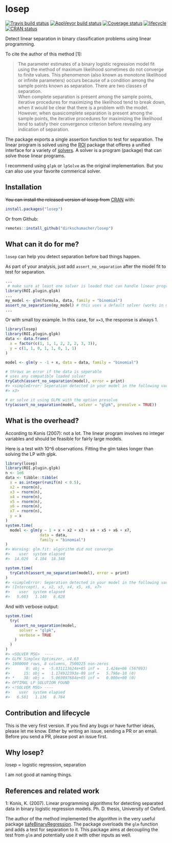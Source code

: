 
<!-- README.md is generated from README.Rmd. Please edit that file -->

# losep

[![Travis build
status](https://travis-ci.org/dirkschumacher/losep.svg?branch=master)](https://travis-ci.org/dirkschumacher/losep)
[![AppVeyor build
status](https://ci.appveyor.com/api/projects/status/github/dirkschumacher/losep?branch=master&svg=true)](https://ci.appveyor.com/project/dirkschumacher/losep)
[![Coverage
status](https://codecov.io/gh/dirkschumacher/losep/branch/master/graph/badge.svg)](https://codecov.io/github/dirkschumacher/losep?branch=master)
[![lifecycle](https://img.shields.io/badge/lifecycle-experimental-orange.svg)](https://www.tidyverse.org/lifecycle/#experimental)
[![CRAN
status](https://www.r-pkg.org/badges/version/losep)](https://cran.r-project.org/package=losep)

Detect linear separation in binary classification problems using linear
programming.

To cite the author of this method \[1\]:

> The parameter estimates of a binary logistic regression model fit
> using the method of maximum likelihood sometimes do not converge to
> finite values. This phenomenon (also known as monotone likelihood or
> infinite parameters) occurs because of a condition among the sample
> points known as separation. There are two classes of separation.  
> When complete separation is present among the sample points, iterative
> procedures for maximizing the likelihood tend to break down, when it
> would be clear that there is a problem with the model. However, when
> quasicomplete separation is present among the sample points, the
> iterative procedures for maximizing the likelihood tend to satisfy
> their convergence criterion before revealing any indication of
> separation.

The package exports a single assertion function to test for separation.
The linear program is solved using the
[ROI](https://cran.r-project.org/package=ROI) package that offeres a
unified interface for a variety of
[solvers](https://cran.r-project.org/web/views/Optimization.html). A
solver is a program (package) that can solve those linear programs.

I recommend using `glpk` or `lpSolve` as the original implementation.
But you can also use your favorite commerical solver.

## Installation

~~You can install the released version of losep from~~
[CRAN](https://CRAN.R-project.org) with:

``` r
install.packages("losep")
```

Or from Github:

``` r
remotes::install_github("dirkschumacher/losep")
```

## What can it do for me?

`losep` can help you detect separation before bad things happen.

As part of your analysis, just add `assert_no_separation` after the
model fit to test for separation.

``` r
...
 # make sure at least one solver is loaded that can handle linear programs
library(ROI.plugin.glpk)
...
my_model <- glm(formula, data, family = "binomial")
assert_no_separation(my_model) # this uses a default solver (works in most cases)
...
```

Or with small toy example. In this case, for `x=3`, the response is
always 1.

``` r
library(losep)
library(ROI.plugin.glpk)
data <- data.frame(
  x = factor(c(1, 1, 1, 2, 2, 2, 3, 3)),
  y = c(1, 1, 0, 1, 1, 0, 1, 1)
)

model <- glm(y ~ -1 + x, data = data, family = "binomial")

# throws an error if the data is seperable 
# uses any compatible loaded solver
tryCatch(assert_no_separation(model), error = print)
#> <simpleError: Seperation detected in your model in the following variables:
#> x3>

# or solve it using GLPK with the option presolve
try(assert_no_separation(model, solver = "glpk", presolve = TRUE))
```

## What is the overhead?

According to Konis (2007): not a lot. The linear program involves no
integer variables and should be feasible for fairly large models.

Here is a test with 10^6 observations. Fitting the glm takes longer than
solving the LP with glpk.

``` r
library(losep)
library(ROI.plugin.glpk)
n <- 1e6
data <- tibble::tibble(
  x = as.integer(runif(n) < 0.5),
  x2 = rnorm(n),
  x3 = rnorm(n),
  x4 = rnorm(n),
  x5 = rnorm(n),
  x6 = rnorm(n),
  x7 = rnorm(n),
  y = x
)
system.time(
  model <- glm(y ~ 1 + x + x2 + x3 + x4 + x5 + x6 + x7,
               data = data, 
               family = "binomial")
)
#> Warning: glm.fit: algorithm did not converge
#>    user  system elapsed 
#>  14.029   4.104  18.348
```

``` r
system.time(
  tryCatch(assert_no_separation(model), error = print)
)
#> <simpleError: Seperation detected in your model in the following variables:
#> (Intercept), x, x2, x3, x4, x5, x6, x7>
#>    user  system elapsed 
#>   5.603   1.140   6.828
```

And with verbose output:

``` r
system.time(
  try(
    assert_no_separation(model,
      solver = "glpk",
      verbose = TRUE
    )
  )
)
#> <SOLVER MSG>  ----
#> GLPK Simplex Optimizer, v4.63
#> 1000000 rows, 8 columns, 7500225 non-zeros
#>       0: obj =  -5.031113624e+05 inf =   1.424e+06 (567093)
#>      15: obj =   1.174922393e-09 inf =   5.798e-10 (0)
#> *    38: obj =   5.003097684e+05 inf =   0.000e+00 (0)
#> OPTIMAL LP SOLUTION FOUND
#> <!SOLVER MSG> ----
#>    user  system elapsed 
#>   6.581   1.136   8.784
```

## Contribution and lifecycle

This is the very first version. If you find any bugs or have further
ideas, please let me know. Either by writing an issue, sending a PR or
an email. Before you send a PR, please post an issue first.

## Why losep?

losep = logistic regression, separation

I am not good at naming things.

## References and related work

1: Konis, K. (2007). Linear programming algorithms for detecting
separated data in binary logistic regression models. Ph. D. thesis,
University of Oxford.

The author of the method implemented the algorithm in the very useful
package
[safeBinaryRegression](https://cran.r-project.org/package=safeBinaryRegression).
The package overloads the `glm` function and adds a test for separation
to it. This package aims at decoupling the test from `glm` and
potentially use it with other inputs as well.
